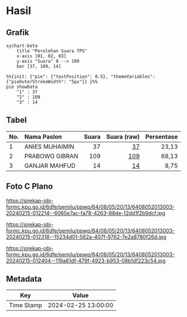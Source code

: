 # Hasil

## Grafik

```mermaid
xychart-beta
    title "Perolehan Suara TPS"
    x-axis [01, 02, 03]
    y-axis "Suara" 0 --> 109
    bar [37, 109, 14]
```

```mermaid
%%{init: {"pie": {"textPosition": 0.5}, "themeVariables": {"pieOuterStrokeWidth": "5px"}} }%%
pie showData
    "1" : 37
    "2" : 109
    "3" : 14
```

## Tabel

| No. | Nama Paslon    | Suara | Suara (raw) | Persentase |
|:--- |:-------------- | -----:| -----------:| ----------:|
| 1   | ANIES MUHAIMIN | 37    | [37][p-1]   | 23,13      |
| 2   | PRABOWO GIBRAN | 109   | [109][p-2]  | 68,13      |
| 3   | GANJAR MAHFUD  | 14    | [14][p-3]   | 8,75       |


[p-1]: https://github.com/gigit-pemilu/pemilu-2024-64-kalimantan-timur/blob/main/pilpres/hitung-suara/sub/64-kalimantan-timur/sub/08-kutai-timur/sub/05-sangkulirang/sub/2013-tepian-terap/sub/003-tps/sub/paslon-1.txt
[p-2]: https://github.com/gigit-pemilu/pemilu-2024-64-kalimantan-timur/blob/main/pilpres/hitung-suara/sub/64-kalimantan-timur/sub/08-kutai-timur/sub/05-sangkulirang/sub/2013-tepian-terap/sub/003-tps/sub/paslon-2.txt
[p-3]: https://github.com/gigit-pemilu/pemilu-2024-64-kalimantan-timur/blob/main/pilpres/hitung-suara/sub/64-kalimantan-timur/sub/08-kutai-timur/sub/05-sangkulirang/sub/2013-tepian-terap/sub/003-tps/sub/paslon-3.txt

## Foto C Plano

https://sirekap-obj-formc.kpu.go.id/6dfe/pemilu/ppwp/64/08/05/20/13/6408052013003-20240215-012214--6065e7ac-fa78-4263-88de-12dd1f2b9dcf.jpg

https://sirekap-obj-formc.kpu.go.id/6dfe/pemilu/ppwp/64/08/05/20/13/6408052013003-20240215-012318--15234d01-562a-407f-9762-7e2a8780f26d.jpg

https://sirekap-obj-formc.kpu.go.id/6dfe/pemilu/ppwp/64/08/05/20/13/6408052013003-20240215-012404--119a61df-479f-4923-b953-08b1df223c54.jpg


## Metadata

| Key        | Value               |
| ---------- | ------------------- |
| Time Stamp | 2024-02-25 13:00:00 |



